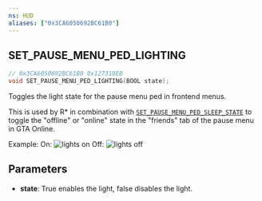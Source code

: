 ```yaml
---
ns: HUD
aliases: ["0x3CA6050692BC61B0"]
---
```

## SET_PAUSE_MENU_PED_LIGHTING

```c
// 0x3CA6050692BC61B0 0x127310EB
void SET_PAUSE_MENU_PED_LIGHTING(BOOL state);
```

Toggles the light state for the pause menu ped in frontend menus.

This is used by R* in combination with [`SET_PAUSE_MENU_PED_SLEEP_STATE`](#_0xECF128344E9FF9F1) to toggle the "offline" or "online" state in the "friends" tab of the pause menu in GTA Online.

Example:
On: ![lights on](https://docs.fivem.net/natives/0x3CA6050692BC61B0_1.png)
Off: ![lights off](https://docs.fivem.net/natives/0x3CA6050692BC61B0_2.png)

## Parameters
* **state**: True enables the light, false disables the light.

